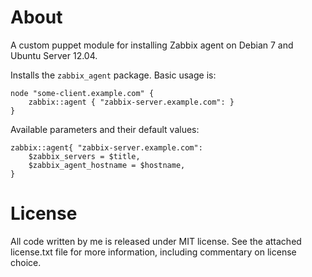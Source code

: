 About
================================================================================

A custom puppet module for installing Zabbix agent on Debian 7 and Ubuntu
Server 12.04.

Installs the `zabbix_agent` package. Basic usage is:

```puppet
node "some-client.example.com" {
	zabbix::agent { "zabbix-server.example.com": }
}
```

Available parameters and their default values:

```puppet
zabbix::agent{ "zabbix-server.example.com":
	$zabbix_servers = $title,
	$zabbix_agent_hostname = $hostname,
}
```

License
================================================================================

All code written by me is released under MIT license. See the attached
license.txt file for more information, including commentary on license choice.
